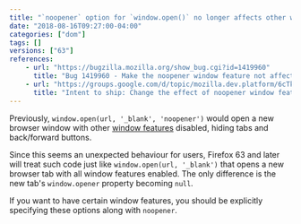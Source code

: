 ```yaml
---
title: "`noopener` option for `window.open()` no longer affects other window features"
date: "2018-08-16T09:27:00-04:00"
categories: ["dom"]
tags: []
versions: ["63"]
references:
    - url: "https://bugzilla.mozilla.org/show_bug.cgi?id=1419960"
      title: "Bug 1419960 - Make the noopener window feature not affect whether other window features are enabled"
    - url: "https://groups.google.com/d/topic/mozilla.dev.platform/6cTk_b1l6LE/discussion"
      title: "Intent to ship: Change the effect of noopener window feature on other window features in window.open"
---
```

Previously, `window.open(url, '_blank', 'noopener')` would open a new browser window with other [window features](https://developer.mozilla.org/docs/Web/API/Window/open#Window_features) disabled, hiding tabs and back/forward buttons.

Since this seems an unexpected behaviour for users, Firefox 63 and later will treat such code just like `window.open(url, '_blank')` that opens a new browser tab with all window features enabled. The only difference is the new tab's `window.opener` property becoming `null`.

If you want to have certain window features, you should be explicitly specifying these options along with `noopener`.
